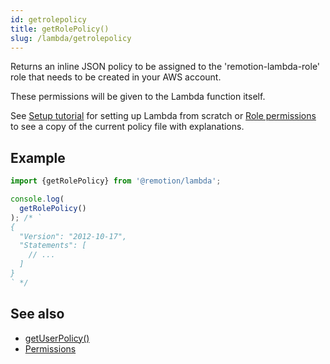 ```yaml
---
id: getrolepolicy
title: getRolePolicy()
slug: /lambda/getrolepolicy
---
```


Returns an inline JSON policy to be assigned to the 'remotion-lambda-role' role that needs to be created in your AWS account.

These permissions will be given to the Lambda function itself.

See [Setup tutorial](/docs/lambda/setup) for setting up Lambda from scratch or [Role permissions](/docs/lambda/permissions#role-permissions) to see a copy of the current policy file with explanations.

## Example

```ts twoslash
import {getRolePolicy} from '@remotion/lambda';

console.log(
  getRolePolicy()
); /* `
{
  "Version": "2012-10-17",
  "Statements": [
    // ...
  ]
}
` */
```

## See also

- [getUserPolicy()](/docs/lambda/getuserpolicy)
- [Permissions](/docs/lambda/permissions)
